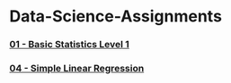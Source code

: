# Data-Science-Assignments

### [01 - Basic Statistics Level 1](https://github.com/Omkadam136/Assignment-Basic-Statistics-Level-1)

### [04 - Simple Linear Regression](https://github.com/Omkadam136/Assignment-Simple-Linear-Regression)
